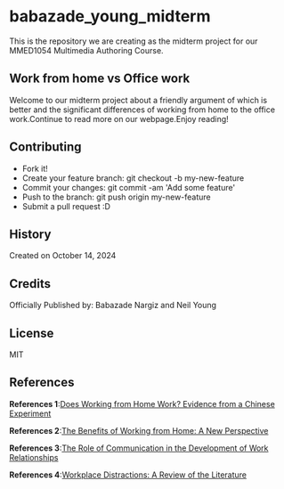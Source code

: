 # babazade_young_midterm
This is the repository we are creating as the midterm project for our MMED1054 Multimedia Authoring Course.

## Work from home vs Office work
Welcome to our midterm project about a friendly argument of which is better and the significant differences of working from home to the office work.Continue to read more on our webpage.Enjoy reading!

## Contributing
- Fork it!
- Create your feature branch: git checkout -b my-new-feature
- Commit your changes: git commit -am 'Add some feature'
- Push to the branch: git push origin my-new-feature
- Submit a pull request :D

## History
Created on October 14, 2024

## Credits
Officially Published by: Babazade Nargiz and Neil Young

## License

MIT

## References
**References 1**:[Does Working from Home Work? Evidence from a Chinese Experiment](https://www.nber.org/papers/w18871)

**References 2**:[The Benefits of Working from Home: A New Perspective](https://www.flexjobs.com/blog/post/benefits-of-remote-work/)

**References 3**:[The Role of Communication in the Development of Work Relationships](https://www.coursera.org/articles/workplace-communication)

**References 4**:[Workplace Distractions: A Review of the Literature](https://www.researchgate.net/publication/233569247_Distractions_in_the_workplace_revisited)

